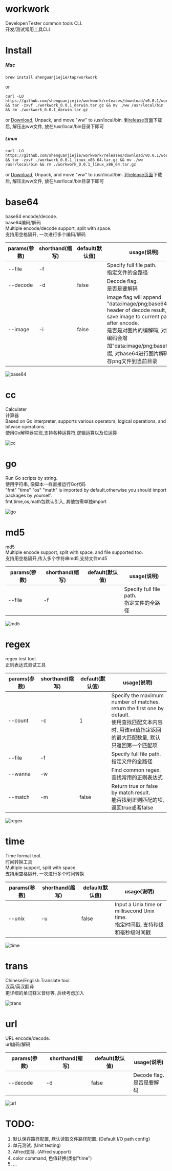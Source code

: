 # workwork
Developer/Tester common tools CLI. <br>开发/测试常用工具CLI
# Install
##### Mac
```shell
brew install shenguanjiejie/tap/workwork
```
or
```shell
curl -LO https://github.com/shenguanjiejie/workwork/releases/download/v0.0.1/workwork_0.0.1_darwin.tar.gz && tar -zxvf ./workwork_0.0.1_darwin.tar.gz && mv ./ww /usr/local/bin && rm ./workwork_0.0.1_darwin.tar.gz
```
or
[Download](https://github.com/shenguanjiejie/workwork/releases), Unpack, and move "ww" to /usr/local/bin.
到[release页面](https://github.com/shenguanjiejie/workwork/releases)下载后, 解压出ww文件, 放在/usr/local/bin目录下即可
##### Linux
```shell
curl -LO https://github.com/shenguanjiejie/workwork/releases/download/v0.0.1/workwork_0.0.1_linux_x86_64.tar.gz && tar -zxvf ./workwork_0.0.1_linux_x86_64.tar.gz && mv ./ww /usr/local/bin && rm ./workwork_0.0.1_linux_x86_64.tar.gz
```
or
[Download](https://github.com/shenguanjiejie/workwork/releases), Unpack, and move "ww" to /usr/local/bin.
到[release页面](https://github.com/shenguanjiejie/workwork/releases)下载后, 解压出ww文件, 放在/usr/local/bin目录下即可
# base64
base64 encode/decode. <br>base64编码/解码<br>Multiple encode/decode support, split with space.<br>支持用空格隔开, 一次进行多个编码/解码

|params(参数)|shorthand(缩写)|default(默认值)|usage(说明)|
|---|---|---|---|
|--file|-f||Specify full file path.<br>指定文件的全路径|
|--decode|-d|false|Decode flag. <br>是否是要解码|
|--image|-i|false|Image flag will append "data:image/png;base64," to header of decode result, and save image to current path after encode.<br>是否是对图片的编解码, 对图片编码会增加"data:image/png;base64,"前缀, 对base64进行图片解码会保存png文件到当前目录|

![base64](resources/base64.png)
# cc
Calculater<br>计算器<br>Based on Go interpreter, supports various operators, logical operations, and bitwise operations. <br>使用Go解释器实现,支持各种运算符,逻辑运算以及位运算

![cc](resources/cc.png)
# go
Run Go scripts by string.<br>使用字符串, 像脚本一样直接运行Go代码<br>"fmt" "time" "os" "math" is imported by default,otherwise you should import packages by yourself.<br>fmt,time,os,math包默认引入, 其他包需单独import

![go](resources/go.png)
# md5
md5<br>Multiple encode support, split with space. and file supported too.<br>支持用空格隔开,传入多个字符串md5,支持文件md5

|params(参数)|shorthand(缩写)|default(默认值)|usage(说明)|
|---|---|---|---|
|--file|-f||Specify full file path.<br>指定文件的全路径|

![md5](resources/md5.png)
# regex
regex test tool.<br>正则表达式测试工具

|params(参数)|shorthand(缩写)|default(默认值)|usage(说明)|
|---|---|---|---|
|--count|-c|1|Specify the maximum number of matches. return the first one by default.<br> 使用查找匹配文本内容时, 用该int值指定返回的最大匹配数量, 默认只返回第一个匹配项|
|--file|-f||Specify full file path.<br>指定文件的全路径|
|--wanna|-w||Find common regex. <br>查找常用的正则表达式|
|--match|-m|false|Return true or false by match result. <br>能否找到正则匹配的项, 返回true或者false|

![regex](resources/regex.png)
# time
Time format tool.<br>时间转换工具<br>Multiple support, split with space.<br>支持用空格隔开, 一次进行多个时间转换

|params(参数)|shorthand(缩写)|default(默认值)|usage(说明)|
|---|---|---|---|
|--unix|-u|false|Input a Unix time or millisecond Unix time. <br>指定时间戳, 支持秒级和毫秒级时间戳|

![time](resources/time.png)
# trans
Chinese/English Translate tool.<br>汉英/英汉翻译<br>更详细的单词释义音标等, 后续考虑加入

![trans](resources/trans.png)
# url
URL encode/decode.<br>url编码/解码

|params(参数)|shorthand(缩写)|default(默认值)|usage(说明)|
|---|---|---|---|
|--decode|-d|false|Decode flag. <br>是否是要解码|

![url](resources/url.png)

# TODO:
1. 默认保存路径配置, 默认读取文件路径配置. (Default I/O path config)
2. 单元测试. (Unit testing)
3. Alfred支持. (Alfred support)
4. color command, 色值转换(类似"time")
5. ...

